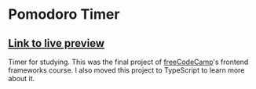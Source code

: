 # Pomodoro Timer
## [Link to live preview](https://konstanenonen.github.io/Pomodoro-Timer/)
Timer for studying. This was the final project of [freeCodeCamp](https://www.freecodecamp.org/)'s frontend frameworks course. I also moved this project to TypeScript to learn more about it.
